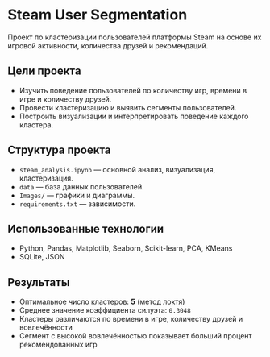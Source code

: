 # Steam User Segmentation

Проект по кластеризации пользователей платформы Steam на основе их игровой активности, количества друзей и рекомендаций.

## Цели проекта

- Изучить поведение пользователей по количеству игр, времени в игре и количеству друзей.
- Провести кластеризацию и выявить сегменты пользователей.
- Построить визуализации и интерпретировать поведение каждого кластера.

## Структура проекта

- `steam_analysis.ipynb` — основной анализ, визуализация, кластеризация.
- `data` — база данных пользователей.
- `Images/` — графики и диаграммы.
- `requirements.txt` — зависимости.

## Использованные технологии

- Python, Pandas, Matplotlib, Seaborn, Scikit-learn, PCA, KMeans
- SQLite, JSON

## Результаты

- Оптимальное число кластеров: **5** (метод локтя)
- Среднее значение коэффициента силуэта: `0.3048`
- Кластеры различаются по времени в игре, количеству друзей и вовлечённости
- Сегмент с высокой вовлечённостью показывает больший процент рекомендованных игр
